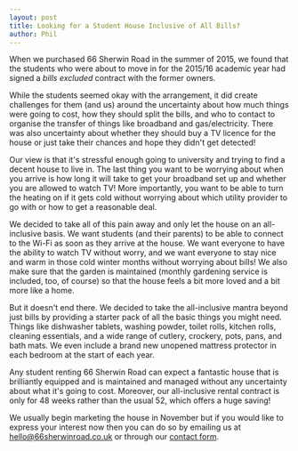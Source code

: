 ```yaml
---
layout: post
title: Looking for a Student House Inclusive of All Bills?
author: Phil
---
```

When we purchased 66 Sherwin Road in the summer of 2015, we found that the students who were about to move in for the 2015/16 academic year had signed a _bills excluded_ contract with the former owners.

While the students seemed okay with the arrangement, it did create challenges for them (and us) around the uncertainty about how much things were going to cost, how they should split the bills, and who to contact to organise the transfer of things like broadband and gas/electricity. There was also uncertainty about whether they should buy a TV licence for the house or just take their chances and hope they didn't get detected!

Our view is that it's stressful enough going to university and trying to find a decent house to live in. The last thing you want to be worrying about when you arrive is how long it will take to get your broadband set up and whether you are allowed to watch TV! More importantly, you want to be able to turn the heating on if it gets cold without worrying about which utility provider to go with or how to get a reasonable deal.

We decided to take all of this pain away and only let the house on an all-inclusive basis. We want students (and their parents) to be able to connect to the Wi-Fi as soon as they arrive at the house. We want everyone to have the ability to watch TV without worry, and we want everyone to stay nice and warm in those cold winter months without worrying about bills! We also make sure that the garden is maintained (monthly gardening service is included, too, of course) so that the house feels a bit more loved and a bit more like a home.

But it doesn't end there. We decided to take the all-inclusive mantra beyond just bills by providing a starter pack of all the basic things you might need. Things like dishwasher tablets, washing powder, toilet rolls, kitchen rolls, cleaning essentials, and a wide range of cutlery, crockery, pots, pans, and bath mats. We even include a brand new unopened mattress protector in each bedroom at the start of each year.

Any student renting 66 Sherwin Road can expect a fantastic house that is brilliantly equipped and is maintained and managed without any uncertainty about what it's going to cost. Moreover, our all-inclusive rental contract is only for 48 weeks rather than the usual 52, which offers a huge saving!

We usually begin marketing the house in November but if you would like to express your interest now then you can do so by emailing us at <hello@66sherwinroad.co.uk> or through our [contact form](/contact).